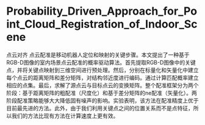 # Probability_Driven_Approach_for_Point_Cloud_Registration_of_Indoor_Scene
点云对齐
点云配准是移动机器人定位和映射的关键步骤。本文提出了一种基于RGB-D图像的室内场景点云配准的概率驱动算法。首先提取RGB-D图像中的关键点，并将关键点映射到三维空间进行预处理。然后，分别在标量化和矢量化中建立每个点云的距离矩阵和差分矩阵，对结构邻近度进行编码。通过计算匹配概率建立相应的点集。最后，求解了源点云与目标点云的变换矩阵。整个配准框架分为两个阶段：基于距离矩阵的粗配准（尺度化）和基于差分矩阵的ne配准（矢量化）。两阶段配准策略能够大大降低固有噪声的影响。实验表明，该方法在配准精度上优于目前最先进的方法。此外，由于我们利用关键点之间的位置关系而不是点特征，所以我们的方法比现有方法在计算速度上更有效。
